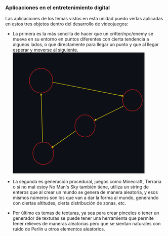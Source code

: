 ### Aplicaciones en el entretenimiento digital

Las aplicaciones de los temas vistos en esta unidad puedo verlas aplicadas en estos tres objetos dentro del desarrollo de videojuegos:

* La primera es la más sencilla de hacer que un critter/npc/enemy se mueva en su entorno en puntos diferentes con cierta tendencia a algunos lados, o que directamente para llegar un punto y que al llegar esperar y moverse al siguiente.
![Simple enemy behaviour](../../../../assets/something-applications1.png)

* La segunda es generación procedural, juegos como Minecraft, Terraria o si no mal estoy No Man's Sky también tiene, utiliza un string de enteros que al crear un mundo se genera de manera aleatoria, y esos mismos números son los que van a dar la forma al mundo, generando con ciertas altitudes, cierta distribución de zonas, etc.
* Por último es temas de texturas, ya sea para crear pinceles o tener un generador de texturas se puede tener una herramienta que permite tener relieves de maneras aleatorias pero que se sientan naturales con ruido de Perlin u otros elementos aleatorios.
